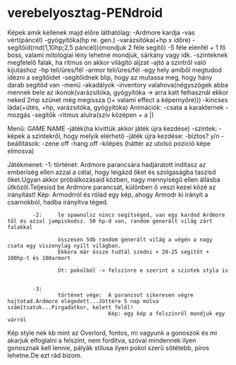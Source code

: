 # verebelyosztag-PENdroid

Képek amik kellenek majd előre láthatólag:	-Ardmore kardja
											-vas vért(páncél)
											-gyógyítóka(hp re. gen.)
											-varázsitóka(+hp x időre)
											-segítőid(rnd(1,10hp;2,5 páncél))(mondjuk 2 féle segítő)
											-5 féle elenfél + 1 fő boss, valami mitológiai lény lehetne mondjuk, sárkány vagy idk.
											-szinteknek megfelelő falak, ha ritmus on akkor világító aljzat
											-ajtó a szintről való kijutáshoz
											-hp teli/üres/fél
											-armor teli/üres/fél
											-egy hely amiből megtudod idézni a segítőidet
											-segítőidnek blip, hogy az mutassa meg, hogy hány darab segítőd van
											-menü
											-akadályok
											-inventory valahova(négyszögek abba mennek bele az ikonok(varázsítóka, gyógyítóka -> arra katt felhasznál ekkor neked 2mp szünet még megissza ()+ valami effect a képernyőre)))
											-kincses láda(+ütés, +hp, varázsítóka, gyógyítóka)
Animációk:	-csata a karakternek
			-mozgás
			-segítők
			-ritmus alulra(szív középen + a |)
			

Menű:	GAME NAME
		-játék(ha kivittük akkor játék újra kezdése)
		-szintek:	-képek a szintekről, hogy melyik elérhető
					-játék újra kezdése:	-biztos? y/n
		-beállítások:	-zene off
						-hang off
		-kilépés
(háttér az utolsó pozició képe elmosva)

Játékmenet:	-1: 	történet: 	Ardmore parancsára hadjáratott indítasz az emberíség ellen azzal a célal, hogy leigázd őket és szolgaságba
								taszísd őket.Ugyan akkor próbálkozásaid közben, nagy mennyiségű ellen állásba ütközöl.Teljesísd be Ardmore 
								parancsát, különben ő veszi kezei közé az irányítást!
								Kép: Armodrról és rólad egy kép, ahogy Armodr ki irányít a csarnokból, hadba irányítva téged.
							
			-2: 	le spawnolsz nincs segítséged, van egy kardod Ardmore től és azzal jampiskodsz. 50 hp-d van, random generált világ zárt falakkal
					
					összesen 5db random generált világ a végén a nagy csata egy viszonylag nyílt világban.
					Ekkora már össze tudtál szedni + 20-25 segítőt + 100hp-t és 100armort
					
					Út: pokolból -> felszínre e szerint a szintek styla is
							
			
			-3:		
					történet vége:	A parancsot sikeresen végre hajtotad.Ardmore elégedett...Jöttére 5 nap múlva számítsatok...Pirgadatkor, kelett felől!
									Kép: egy kép a felszínről mondjuk egy várról
									
Kép style nek kb mint az Overlord, fontos, mi vagyunk a gonoszok és mi akarjuk elfoglalni a felszínt, nem fordítva, szóval mindennek ilyen gonosznak kell lennie, pályák stílusa ilyen pokol szerű sötétebb, piros
lehetne.De ezt rád bízom.
